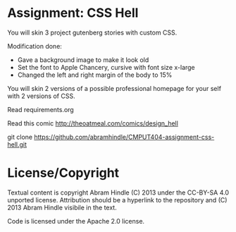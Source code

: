 Assignment: CSS Hell
====================

You will skin 3 project gutenberg stories with custom CSS.

Modification done: 
- Gave a background image to make it look old
- Set the font to Apple Chancery, cursive with font size x-large 
- Changed the left and right margin of the body to 15%

You will skin 2 versions of a possible professional homepage for your
self with 2 versions of CSS.

Read requirements.org

Read this comic http://theoatmeal.com/comics/design_hell

git clone https://github.com/abramhindle/CMPUT404-assignment-css-hell.git

License/Copyright
=================

Textual content is copyright Abram Hindle (C) 2013 under the CC-BY-SA
4.0 unported license. Attribution should be a hyperlink to the
repository and (C) 2013 Abram Hindle visibile in the text.

Code is licensed under the Apache 2.0 license.


